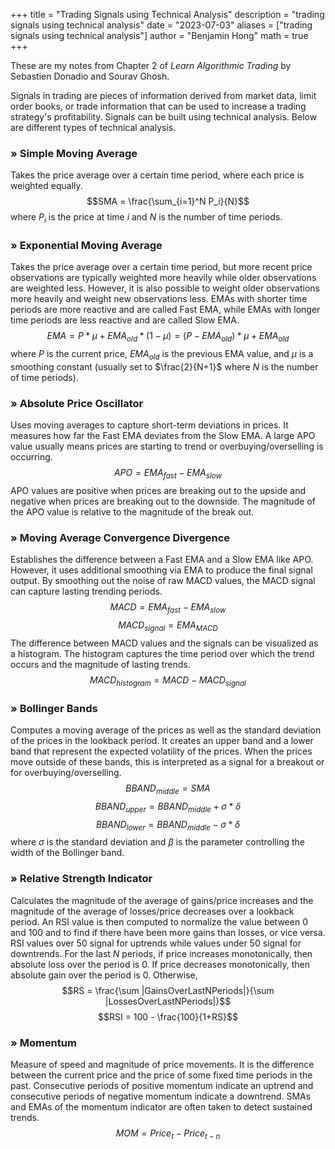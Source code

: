+++
title = "Trading Signals using Technical Analysis"
description = "trading signals using technical analysis"
date = "2023-07-03"
aliases = ["trading signals using technical analysis"]
author = "Benjamin Hong"
math = true
+++

These are my notes from Chapter 2 of *Learn Algorithmic Trading* by Sebastien Donadio and Sourav Ghosh.

Signals in trading are pieces of information derived from market data, limit order books, or trade information that can be used to increase a trading strategy's profitability. Signals can be built using technical analysis. Below are different types of technical analysis.

### » Simple Moving Average
Takes the price average over a certain time period, where each price is weighted equally.
$$SMA = \frac{\sum_{i=1}^N P_i}{N}$$
where $P_i$ is the price at time $i$ and $N$ is the number of time periods.

### » Exponential Moving Average
Takes the price average over a certain time period, but more recent price observations are typically weighted more heavily while older observations are weighted less. However, it is also possible to weight older observations more heavily and weight new observations less.
EMAs with shorter time periods are more reactive and are called Fast EMA, while EMAs with longer time periods are less reactive and are called Slow EMA.
$$EMA = P * \mu + EMA_{old} * (1 - \mu) = (P - EMA_{old}) * \mu + EMA_{old}$$
where $P$ is the current price, $EMA_{old}$ is the previous EMA value, and $\mu$ is a smoothing constant (usually set to $\frac{2}{N+1}$ where $N$ is the number of time periods).

### » Absolute Price Oscillator
Uses moving averages to capture short-term deviations in prices. It measures how far the Fast EMA deviates from the Slow EMA. A large APO value usually means prices are starting to trend or overbuying/overselling is occurring.
$$APO = EMA_{fast} - EMA_{slow}$$
APO values are positive when prices are breaking out to the upside and negative when prices are breaking out to the downside. The magnitude of the APO value is relative to the magnitude of the break out.

### » Moving Average Convergence Divergence
Establishes the difference between a Fast EMA and a Slow EMA like APO. However, it uses additional smoothing via EMA to produce the final signal output. By smoothing out the noise of raw MACD values, the MACD signal can capture lasting trending periods.
$$MACD = EMA_{fast} - EMA_{slow}$$
$$MACD_{signal} = EMA_{MACD}$$
The difference between MACD values and the signals can be visualized as a histogram. The histogram captures the time period over which the trend occurs and the magnitude of lasting trends.
$$MACD_{histogram} = MACD - MACD_{signal}$$

### » Bollinger Bands
Computes a moving average of the prices as well as the standard deviation of the prices in the lookback period. It creates an upper band and a lower band that represent the expected volatility of the prices. When the prices move outside of these bands, this is interpreted as a signal for a breakout or for overbuying/overselling.
$$BBAND_{middle} = SMA$$
$$BBAND_{upper} = BBAND_{middle} + \sigma * \delta$$
$$BBAND_{lower} = BBAND_{middle} - \sigma * \delta$$
where $\sigma$ is the standard deviation and $\beta$ is the parameter controlling the width of the Bollinger band.

### » Relative Strength Indicator
Calculates the magnitude of the average of gains/price increases and the magnitude of the average of losses/price decreases over a lookback period. An RSI value is then computed to normalize the value between 0 and 100 and to find if there have been more gains than losses, or vice versa. RSI values over 50 signal for uptrends while values under 50 signal for downtrends.
For the last $N$ periods, if price increases monotonically, then absolute loss over the period is 0. If price decreases monotonically, then absolute gain over the period is 0. Otherwise,
$$RS = \frac{\sum |GainsOverLastNPeriods|}{\sum |LossesOverLastNPeriods|}$$
$$RSI = 100 - \frac{100}{1+RS}$$

### » Momentum
Measure of speed and magnitude of price movements. It is the difference between the current price and the price of some fixed time periods in the past. Consecutive periods of positive momentum indicate an uptrend and consecutive periods of negative momentum indicate a downtrend. SMAs and EMAs of the momentum indicator are often taken to detect sustained trends.
$$MOM = Price_t - Price_{t-n}$$